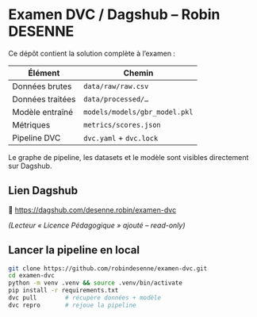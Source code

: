 # Examen DVC / Dagshub – Robin DESENNE

Ce dépôt contient la solution complète à l’examen :

| Élément | Chemin |
|---------|--------|
| Données brutes | `data/raw/raw.csv` |
| Données traitées | `data/processed/…` |
| Modèle entraîné | `models/models/gbr_model.pkl` |
| Métriques | `metrics/scores.json` |
| Pipeline DVC | `dvc.yaml` + `dvc.lock` |

Le graphe de pipeline, les datasets et le modèle sont visibles directement sur Dagshub.

## Lien Dagshub

🔗 <https://dagshub.com/desenne.robin/examen-dvc>

*(Lecteur « Licence Pédagogique » ajouté – read-only)*

## Lancer la pipeline en local

```bash
git clone https://github.com/robindesenne/examen-dvc.git
cd examen-dvc
python -m venv .venv && source .venv/bin/activate
pip install -r requirements.txt
dvc pull        # récupère données + modèle
dvc repro       # rejoue la pipeline
